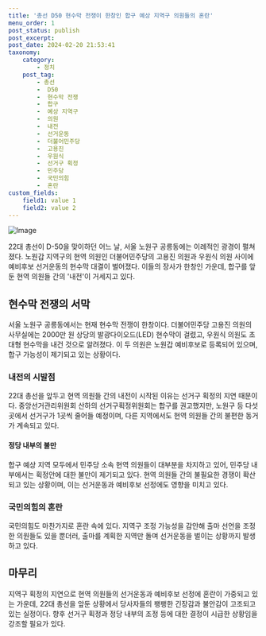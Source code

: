 ```yaml
---
title: '총선 D50 현수막 전쟁이 한창인 합구 예상 지역구 의원들의 혼란'
menu_order: 1
post_status: publish
post_excerpt: 
post_date: 2024-02-20 21:53:41
taxonomy:
    category:
        - 정치
    post_tag:
        - 총선
        -  D50
        -  현수막 전쟁
        -  합구
        -  예상 지역구
        -  의원
        -  내전
        -  선거운동
        -  더불어민주당
        -  고용진
        -  우원식
        -  선거구 획정
        -  민주당
        -  국민의힘
        -  혼란
custom_fields:
    field1: value 1
    field2: value 2
---
```


![Image](https://imgnews.pstatic.net/image/020/2024/02/20/0003548829_001_20240220053501046.jpg?type=w647)

22대 총선이 D-50을 맞이하던 어느 날, 서울 노원구 공릉동에는 이례적인 광경이 펼쳐졌다. 노원갑 지역구의 현역 의원인 더불어민주당의 고용진 의원과 우원식 의원 사이에 예비후보 선거운동의 현수막 대결이 벌어졌다. 이들의 장사가 한창인 가운데, 합구를 앞둔 현역 의원들 간의 '내전'이 거세지고 있다.
## 현수막 전쟁의 서막
서울 노원구 공릉동에서는 현재 현수막 전쟁이 한창이다. 더불어민주당 고용진 의원의 사무실에는 2000만 원 상당의 발광다이오드(LED) 현수막이 걸렸고, 우원식 의원도 초대형 현수막을 내건 것으로 알려졌다. 이 두 의원은 노원갑 예비후보로 등록되어 있으며, 합구 가능성이 제기되고 있는 상황이다.
### 내전의 시발점
22대 총선을 앞두고 현역 의원들 간의 내전이 시작된 이유는 선거구 획정의 지연 때문이다. 중앙선거관리위원회 산하의 선거구획정위원회는 합구를 권고했지만, 노원구 등 다섯 곳에서 선거구가 1곳씩 줄어들 예정이며, 다른 지역에서도 현역 의원들 간의 불편한 동거가 계속되고 있다.
#### 정당 내부의 불만
합구 예상 지역 모두에서 민주당 소속 현역 의원들이 대부분을 차지하고 있어, 민주당 내부에서는 획정안에 대한 불만이 제기되고 있다. 현역 의원들 간의 불필요한 경쟁이 확산되고 있는 상황이며, 이는 선거운동과 예비후보 선정에도 영향을 미치고 있다.
### 국민의힘의 혼란
국민의힘도 마찬가지로 혼란 속에 있다. 지역구 조정 가능성을 감안해 출마 선언을 조정한 의원들도 있을 뿐더러, 출마를 계획한 지역만 돌며 선거운동을 벌이는 상황까지 발생하고 있다.
## 마무리
지역구 획정의 지연으로 현역 의원들의 선거운동과 예비후보 선정에 혼란이 가중되고 있는 가운데, 22대 총선을 앞둔 상황에서 당사자들의 팽팽한 긴장감과 불안감이 고조되고 있는 실정이다. 향후 선거구 획정과 정당 내부의 조정 등에 대한 결정이 시급한 상황임을 강조할 필요가 있다.
